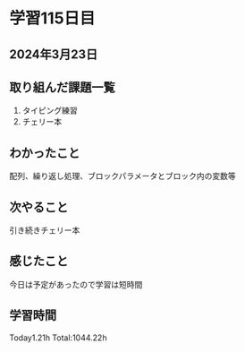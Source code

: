 # 学習115日目
## 2024年3月23日
## 取り組んだ課題一覧
1. タイピング練習
2. チェリー本
## わかったこと
配列、繰り返し処理、ブロックパラメータとブロック内の変数等
## 次やること
引き続きチェリー本
## 感じたこと
今日は予定があったので学習は短時間
## 学習時間
 Today1.21h
 Total:1044.22h
